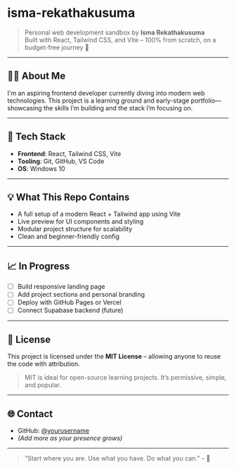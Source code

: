 # isma-rekathakusuma

> Personal web development sandbox by **Isma Rekathakusuma**  
> Built with React, Tailwind CSS, and Vite – 100% from scratch, on a budget-free journey 🚀

---

## 👩‍💻 About Me

I'm an aspiring frontend developer currently diving into modern web technologies. This project is a learning ground and early-stage portfolio—showcasing the skills I’m building and the stack I’m focusing on.

---

## 🔧 Tech Stack

- **Frontend**: React, Tailwind CSS, Vite
- **Tooling**: Git, GitHub, VS Code
- **OS**: Windows 10

---

## 💡 What This Repo Contains

- A full setup of a modern React + Tailwind app using Vite
- Live preview for UI components and styling
- Modular project structure for scalability
- Clean and beginner-friendly config

---

## 📈 In Progress

- [ ] Build responsive landing page
- [ ] Add project sections and personal branding
- [ ] Deploy with GitHub Pages or Vercel
- [ ] Connect Supabase backend (future)

---

## 📜 License

This project is licensed under the **MIT License** – allowing anyone to reuse the code with attribution.  
> MIT is ideal for open-source learning projects. It’s permissive, simple, and popular.

---

## 🌐 Contact

- GitHub: [@yourusername](https://github.com/yourusername)
- *(Add more as your presence grows)*

---

> “Start where you are. Use what you have. Do what you can.” – 💖
